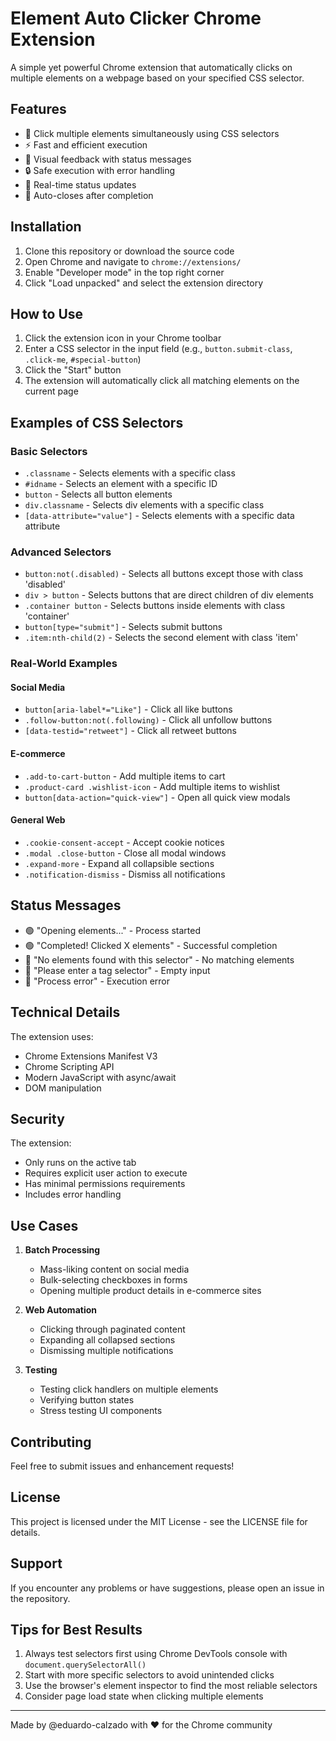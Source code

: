# Element Auto Clicker Chrome Extension

A simple yet powerful Chrome extension that automatically clicks on multiple elements on a webpage based on your specified CSS selector.

## Features

- 🎯 Click multiple elements simultaneously using CSS selectors
- ⚡ Fast and efficient execution
- 🎨 Visual feedback with status messages
- 🔒 Safe execution with error handling
- 👀 Real-time status updates
- 🚀 Auto-closes after completion

## Installation

1. Clone this repository or download the source code
2. Open Chrome and navigate to `chrome://extensions/`
3. Enable "Developer mode" in the top right corner
4. Click "Load unpacked" and select the extension directory

## How to Use

1. Click the extension icon in your Chrome toolbar
2. Enter a CSS selector in the input field (e.g., `button.submit-class`, `.click-me`, `#special-button`)
3. Click the "Start" button
4. The extension will automatically click all matching elements on the current page

## Examples of CSS Selectors

### Basic Selectors
- `.classname` - Selects elements with a specific class
- `#idname` - Selects an element with a specific ID
- `button` - Selects all button elements
- `div.classname` - Selects div elements with a specific class
- `[data-attribute="value"]` - Selects elements with a specific data attribute

### Advanced Selectors
- `button:not(.disabled)` - Selects all buttons except those with class 'disabled'
- `div > button` - Selects buttons that are direct children of div elements
- `.container button` - Selects buttons inside elements with class 'container'
- `button[type="submit"]` - Selects submit buttons
- `.item:nth-child(2)` - Selects the second element with class 'item'

### Real-World Examples

#### Social Media
- `button[aria-label*="Like"]` - Click all like buttons
- `.follow-button:not(.following)` - Click all unfollow buttons
- `[data-testid="retweet"]` - Click all retweet buttons

#### E-commerce
- `.add-to-cart-button` - Add multiple items to cart
- `.product-card .wishlist-icon` - Add multiple items to wishlist
- `button[data-action="quick-view"]` - Open all quick view modals

#### General Web
- `.cookie-consent-accept` - Accept cookie notices
- `.modal .close-button` - Close all modal windows
- `.expand-more` - Expand all collapsible sections
- `.notification-dismiss` - Dismiss all notifications

## Status Messages

- 🟢 "Opening elements..." - Process started
- 🟢 "Completed! Clicked X elements" - Successful completion
- 🔴 "No elements found with this selector" - No matching elements
- 🔴 "Please enter a tag selector" - Empty input
- 🔴 "Process error" - Execution error

## Technical Details

The extension uses:
- Chrome Extensions Manifest V3
- Chrome Scripting API
- Modern JavaScript with async/await
- DOM manipulation

## Security

The extension:
- Only runs on the active tab
- Requires explicit user action to execute
- Has minimal permissions requirements
- Includes error handling

## Use Cases

1. **Batch Processing**
   - Mass-liking content on social media
   - Bulk-selecting checkboxes in forms
   - Opening multiple product details in e-commerce sites

2. **Web Automation**
   - Clicking through paginated content
   - Expanding all collapsed sections
   - Dismissing multiple notifications

3. **Testing**
   - Testing click handlers on multiple elements
   - Verifying button states
   - Stress testing UI components

## Contributing

Feel free to submit issues and enhancement requests!

## License

This project is licensed under the MIT License - see the LICENSE file for details.

## Support

If you encounter any problems or have suggestions, please open an issue in the repository.

## Tips for Best Results

1. Always test selectors first using Chrome DevTools console with `document.querySelectorAll()`
2. Start with more specific selectors to avoid unintended clicks
3. Use the browser's element inspector to find the most reliable selectors
4. Consider page load state when clicking multiple elements

---

Made by @eduardo-calzado with ❤️ for the Chrome community